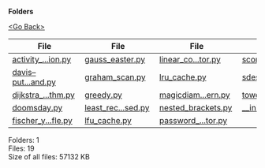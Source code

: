 **Folders**

[&lt;Go Back&gt;](../right.html)

  

<table><thead><tr class="header"><th><strong>File</strong></th><th><strong>File</strong></th><th><strong>File</strong></th><th><strong>File</strong></th></tr></thead><tbody><tr class="odd"><td><a href="activity_selection.py">activity_...ion.py</a> </td><td><a href="gauss_easter.py">gauss_easter.py</a> </td><td><a href="linear_congruential_generator.py">linear_co...tor.py</a> </td><td><a href="scoring_algorithm.py">scoring_a...thm.py</a> </td></tr><tr class="even"><td><a href="davis–putnam–logemann–loveland.py">davis–put...and.py</a> </td><td><a href="graham_scan.py">graham_scan.py</a> </td><td><a href="lru_cache.py">lru_cache.py</a> </td><td><a href="sdes.py">sdes.py</a> </td></tr><tr class="odd"><td><a href="dijkstra_bankers_algorithm.py">dijkstra_...thm.py</a> </td><td><a href="greedy.py">greedy.py</a> </td><td><a href="magicdiamondpattern.py">magicdiam...ern.py</a> </td><td><a href="tower_of_hanoi.py">tower_of_hanoi.py</a> </td></tr><tr class="even"><td><a href="doomsday.py">doomsday.py</a> </td><td><a href="least_recently_used.py">least_rec...sed.py</a> </td><td><a href="nested_brackets.py">nested_brackets.py</a> </td><td><a href="__init__.py">__init__.py</a> </td></tr><tr class="odd"><td><a href="fischer_yates_shuffle.py">fischer_y...fle.py</a> </td><td><a href="lfu_cache.py">lfu_cache.py</a> </td><td><a href="password_generator.py">password_...tor.py</a> </td><td></td></tr></tbody></table>

Folders: 1  
Files: 19  
Size of all files: 57132 KB
